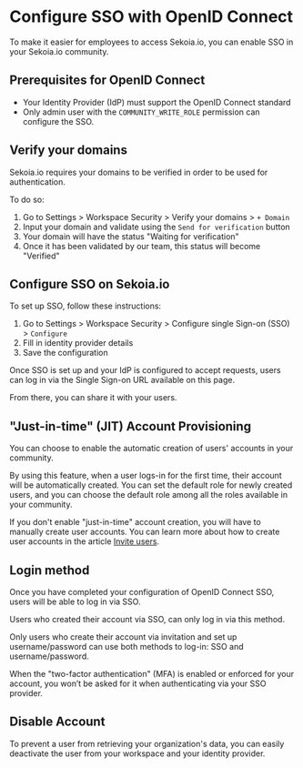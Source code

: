 # Configure SSO with OpenID Connect

To make it easier for employees to access Sekoia.io, you can enable SSO in your Sekoia.io community.

## Prerequisites for OpenID Connect

- Your Identity Provider (IdP) must support the OpenID Connect standard
- Only admin user with the `COMMUNITY_WRITE_ROLE` permission can configure the SSO.

## Verify your domains

Sekoia.io requires your domains to be verified in order to be used for authentication.

To do so:

1. Go to Settings > Workspace Security > Verify your domains > `+ Domain`
2. Input your domain and validate using the `Send for verification` button
3. Your domain will have the status "Waiting for verification"
4. Once it has been validated by our team, this status will become "Verified"


## Configure SSO on Sekoia.io

To set up SSO, follow these instructions:

1. Go to Settings > Workspace Security > Configure single Sign-on (SSO) > `Configure`
2. Fill in identity provider details
3. Save the configuration

Once SSO is set up and your IdP is configured to accept requests, users can log in via the Single Sign-on URL available on this page.

From there, you can share it with your users.


## "Just-in-time" (JIT) Account Provisioning

You can choose to enable the automatic creation of users' accounts in your community.

By using this feature, when a user logs-in for the first time, their account will be automatically created. You can set the default role for newly created users, and you can choose the default role among all the roles available in your community.

If you don't enable "just-in-time" account creation, you will have to manually create user accounts. You can learn more about how to create user accounts in the article [Invite users](../../invite_users/).


## Login method

Once you have completed your configuration of OpenID Connect SSO, users will be able to log in via SSO.

Users who created their account via SSO, can only log in via this method.

Only users who create their account via invitation and set up username/password can use both methods to log-in: SSO and username/password.

When the "two-factor authentication" (MFA) is enabled or enforced for your account, you won’t be asked for it when authenticating via your SSO provider.


## Disable Account

To prevent a user from retrieving your organization's data, you can easily deactivate the user from your workspace and your identity provider.
